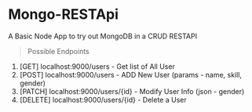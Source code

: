 # Mongo-RESTApi
A Basic Node App to try out MongoDB in a CRUD RESTAPI

> Possible Endpoints
1. [GET] localhost:9000/users - Get list of All User
2. [POST] localhost:9000/users - ADD New User (params - name, skill, gender)
3. [PATCH] localhost:9000/users/{id} - Modify User Info (json - gender)
4. [DELETE] localhost:9000/users/{id} - Delete a User
